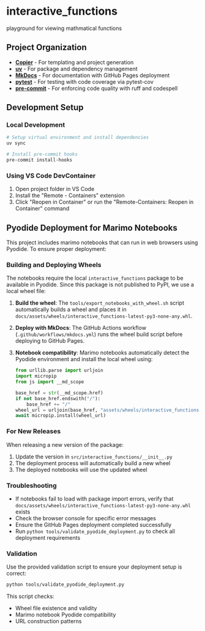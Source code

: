 # interactive_functions

playground for viewing mathmatical functions

## Project Organization

- **[Copier](https://copier.readthedocs.io/)** - For templating and project generation
- **[uv](https://github.com/astral-sh/uv)** - For package and dependency management
- **[MkDocs](https://www.mkdocs.org/)** - For documentation with GitHub Pages deployment
- **[pytest](https://docs.pytest.org/)** - For testing with code coverage via pytest-cov
- **[pre-commit](https://pre-commit.com/)** - For enforcing code quality with ruff and codespell


## Development Setup

### Local Development

```bash
# Setup virtual environment and install dependencies
uv sync

# Install pre-commit hooks
pre-commit install-hooks
```

### Using VS Code DevContainer

1. Open project folder in VS Code
2. Install the "Remote - Containers" extension
3. Click "Reopen in Container" or run the "Remote-Containers: Reopen in Container" command

## Pyodide Deployment for Marimo Notebooks

This project includes marimo notebooks that can run in web browsers using Pyodide. To ensure proper deployment:

### Building and Deploying Wheels

The notebooks require the local `interactive_functions` package to be available in Pyodide. Since this package is not published to PyPI, we use a local wheel file:

1. **Build the wheel**: The `tools/export_notebooks_with_wheel.sh` script automatically builds a wheel and places it in `docs/assets/wheels/interactive_functions-latest-py3-none-any.whl`.

2. **Deploy with MkDocs**: The GitHub Actions workflow (`.github/workflows/mkdocs.yml`) runs the wheel build script before deploying to GitHub Pages.

3. **Notebook compatibility**: Marimo notebooks automatically detect the Pyodide environment and install the local wheel using:
   ```python
   from urllib.parse import urljoin
   import micropip
   from js import __md_scope

   base_href = str(__md_scope.href)
   if not base_href.endswith("/"):
       base_href += "/"
   wheel_url = urljoin(base_href, "assets/wheels/interactive_functions-latest-py3-none-any.whl")
   await micropip.install(wheel_url)
   ```

### For New Releases

When releasing a new version of the package:

1. Update the version in `src/interactive_functions/__init__.py`
2. The deployment process will automatically build a new wheel
3. The deployed notebooks will use the updated wheel

### Troubleshooting

- If notebooks fail to load with package import errors, verify that `docs/assets/wheels/interactive_functions-latest-py3-none-any.whl` exists
- Check the browser console for specific error messages
- Ensure the GitHub Pages deployment completed successfully
- Run `python tools/validate_pyodide_deployment.py` to check all deployment requirements

### Validation

Use the provided validation script to ensure your deployment setup is correct:

```bash
python tools/validate_pyodide_deployment.py
```

This script checks:
- Wheel file existence and validity
- Marimo notebook Pyodide compatibility
- URL construction patterns
